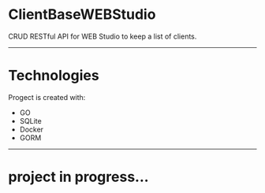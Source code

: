 # ClientBaseWEBStudio
CRUD RESTful API for WEB Studio to keep a list of clients.
____
# Technologies
Progect is created with:
- GO
- SQLite
- Docker
- GORM
____

# project in progress...